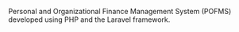 Personal and Organizational Finance Management System (POFMS) developed using PHP and the Laravel framework.
